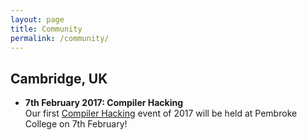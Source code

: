 ```yaml
---
layout: page
title: Community
permalink: /community/
---
```


## Cambridge, UK

* **7th February 2017: Compiler Hacking**  
Our first [Compiler Hacking](https://github.com/ocamllabs/compiler-hacking) event of 2017 will be held at Pembroke College on 7th February!
